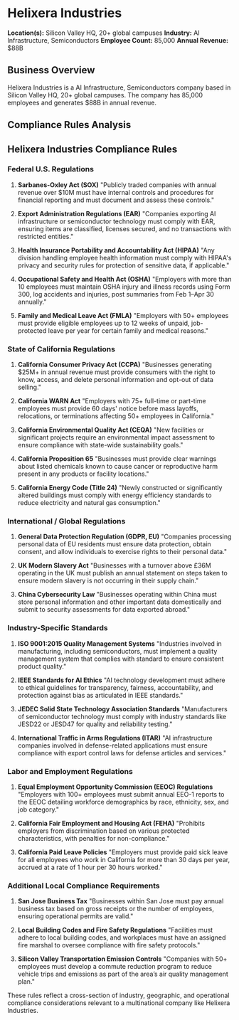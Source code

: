 # Helixera Industries

**Location(s):** Silicon Valley HQ, 20+ global campuses
**Industry:** AI Infrastructure, Semiconductors
**Employee Count:** 85,000
**Annual Revenue:** $88B

## Business Overview

Helixera Industries is a AI Infrastructure, Semiconductors company based in Silicon Valley HQ, 20+ global campuses. The company has 85,000 employees and generates $88B in annual revenue.



## Compliance Rules Analysis

## Helixera Industries Compliance Rules

### Federal U.S. Regulations
1. **Sarbanes-Oxley Act (SOX)**
   "Publicly traded companies with annual revenue over $10M must have internal controls and procedures for financial reporting and must document and assess these controls."

2. **Export Administration Regulations (EAR)**
   "Companies exporting AI infrastructure or semiconductor technology must comply with EAR, ensuring items are classified, licenses secured, and no transactions with restricted entities."

3. **Health Insurance Portability and Accountability Act (HIPAA)**
   "Any division handling employee health information must comply with HIPAA's privacy and security rules for protection of sensitive data, if applicable."

4. **Occupational Safety and Health Act (OSHA)**
   "Employers with more than 10 employees must maintain OSHA injury and illness records using Form 300, log accidents and injuries, post summaries from Feb 1–Apr 30 annually."

5. **Family and Medical Leave Act (FMLA)**
   "Employers with 50+ employees must provide eligible employees up to 12 weeks of unpaid, job-protected leave per year for certain family and medical reasons."

### State of California Regulations
1. **California Consumer Privacy Act (CCPA)**
   "Businesses generating $25M+ in annual revenue must provide consumers with the right to know, access, and delete personal information and opt-out of data selling."

2. **California WARN Act**
   "Employers with 75+ full-time or part-time employees must provide 60 days' notice before mass layoffs, relocations, or terminations affecting 50+ employees in California."

3. **California Environmental Quality Act (CEQA)**
   "New facilities or significant projects require an environmental impact assessment to ensure compliance with state-wide sustainability goals."

4. **California Proposition 65**
   "Businesses must provide clear warnings about listed chemicals known to cause cancer or reproductive harm present in any products or facility locations."

5. **California Energy Code (Title 24)**
   "Newly constructed or significantly altered buildings must comply with energy efficiency standards to reduce electricity and natural gas consumption."

### International / Global Regulations
1. **General Data Protection Regulation (GDPR, EU)**
   "Companies processing personal data of EU residents must ensure data protection, obtain consent, and allow individuals to exercise rights to their personal data."

2. **UK Modern Slavery Act**
   "Businesses with a turnover above £36M operating in the UK must publish an annual statement on steps taken to ensure modern slavery is not occurring in their supply chain."

3. **China Cybersecurity Law**
   "Businesses operating within China must store personal information and other important data domestically and submit to security assessments for data exported abroad."

### Industry-Specific Standards
1. **ISO 9001:2015 Quality Management Systems**
   "Industries involved in manufacturing, including semiconductors, must implement a quality management system that complies with standard to ensure consistent product quality."

2. **IEEE Standards for AI Ethics**
   "AI technology development must adhere to ethical guidelines for transparency, fairness, accountability, and protection against bias as articulated in IEEE standards."

3. **JEDEC Solid State Technology Association Standards**
   "Manufacturers of semiconductor technology must comply with industry standards like JESD22 or JESD47 for quality and reliability testing."

4. **International Traffic in Arms Regulations (ITAR)**
   "AI infrastructure companies involved in defense-related applications must ensure compliance with export control laws for defense articles and services."

### Labor and Employment Regulations
1. **Equal Employment Opportunity Commission (EEOC) Regulations**
   "Employers with 100+ employees must submit annual EEO-1 reports to the EEOC detailing workforce demographics by race, ethnicity, sex, and job category."

2. **California Fair Employment and Housing Act (FEHA)**
   "Prohibits employers from discrimination based on various protected characteristics, with penalties for non-compliance."

3. **California Paid Leave Policies**
   "Employers must provide paid sick leave for all employees who work in California for more than 30 days per year, accrued at a rate of 1 hour per 30 hours worked."

### Additional Local Compliance Requirements
1. **San Jose Business Tax**
   "Businesses within San Jose must pay annual business tax based on gross receipts or the number of employees, ensuring operational permits are valid."

2. **Local Building Codes and Fire Safety Regulations**
   "Facilities must adhere to local building codes, and workplaces must have an assigned fire marshal to oversee compliance with fire safety protocols."

3. **Silicon Valley Transportation Emission Controls**
   "Companies with 50+ employees must develop a commute reduction program to reduce vehicle trips and emissions as part of the area’s air quality management plan."

These rules reflect a cross-section of industry, geographic, and operational compliance considerations relevant to a multinational company like Helixera Industries.
